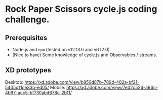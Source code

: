 # Rock Paper Scissors cycle.js coding challenge.

## Prerequisites
- Node.js and `npm` (tested on v12.13.0 and v6.12.0).
- (Nice to have) Some knowledge of cycle.js and Observables / streams.

## XD prototypes

Desktop: https://xd.adobe.com/view/b856d87b-789d-402a-bf21-5405d11ce33b-ed05/
Mobile: https://xd.adobe.com/view/7e42c524-a94c-4b67-acc5-bf730abd678c-2b11/
